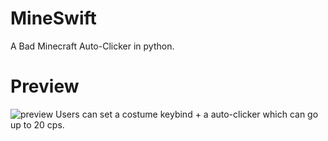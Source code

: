 # MineSwift
A Bad Minecraft Auto-Clicker in python.
# Preview
![preview](https://github.com/Tugyguhn/MineSwift/assets/103006330/871e51ff-3bfc-4334-b4fa-c5268925f94d)
Users can set a costume keybind + a auto-clicker which can go up to 20 cps.
